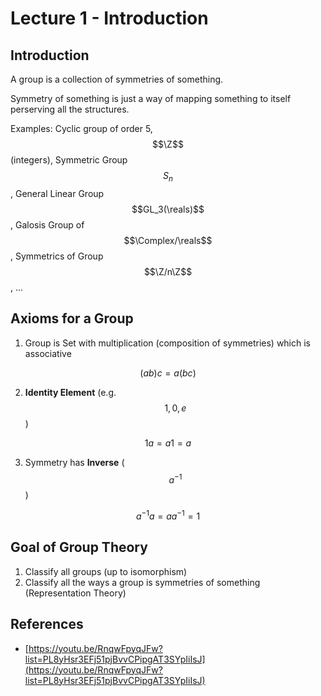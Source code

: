 # Lecture 1 - Introduction

## Introduction

A group is a collection of symmetries of something.

Symmetry of something is just a way of mapping something to itself perserving all the structures.

Examples: Cyclic group of order 5, $$\Z$$ (integers), Symmetric Group $$S_n$$, General Linear Group $$GL_3(\reals)$$, Galosis Group of $$\Complex/\reals$$, Symmetrics of Group $$\Z/n\Z$$, ...

## Axioms for a Group

1. Group is Set with multiplication (composition of symmetries) which is associative

$$
(ab)c = a(bc)
$$

2. **Identity Element** (e.g. $$1, 0, e$$)

$$
1a = a1 = a
$$

3. Symmetry has **Inverse** ($$a^{-1}$$)

$$
a^{-1}a = aa^{-1} = 1
$$

## Goal of Group Theory

1. Classify all groups (up to isomorphism)
2. Classify all the ways a group is symmetries of something (Representation Theory)

## References

* [https://youtu.be/RnqwFpyqJFw?list=PL8yHsr3EFj51pjBvvCPipgAT3SYpIiIsJ](https://youtu.be/RnqwFpyqJFw?list=PL8yHsr3EFj51pjBvvCPipgAT3SYpIiIsJ)
